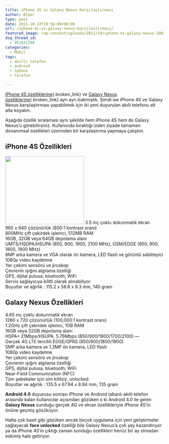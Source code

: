 ```yaml
---
title: iPhone 4S vs Galaxy Nexus Karşılaştırması
author: Alper
type: post
date: 2011-10-22T19:56:09+00:00
url: /iphone-4s-vs-galaxy-nexus-karsilastirmasi/
featured_image: /wp-content/uploads/2011/10/iphone-4s-galaxy-nexus-100x100.jpg
dsq_thread_id:
  - 951031299
categories:
  - Mobil
tags:
  - akıllı telefon
  - android
  - iphone
  - telefon

---
```

[iPhone 4S özelliklerine][1]{.broken_link} ve [Galaxy Nexus özelliklerine][2]{.broken_link} ayrı ayrı bakmıştık. Şimdi ise iPhone 4S ve Galaxy Nexus karşılaştırması yapabilmek için iki yeni duyurulan akıllı telefonu alt alta koyalım.

Aşağıda özellik sıralaması aynı şekilde hem iPhone 4S hem de Galaxy Nexus&#8217;u görebilirsiniz. Kullanıcıda bıraktığı izden ziyade tamamen donanımsal özellikleri üzerinden bir karşılaştırma yapmaya çalıştım.

## iPhone 4S Özellikleri

<img class="alignright size-full wp-image-6933" title="iphone-4s-galaxy-nexus" src="https://www.murekkep.org/wp-content/uploads/2011/10/iphone-4s-galaxy-nexus.jpg" alt="" width="250" height="216" /> 3.5 inç çoklu dokunmatik ekran  
960 x 640 çözünürlük (800:1 kontrast oranı)  
800MHz çift çekirdek işlemci, 512MB RAM  
16GB, 32GB veya 64GB depolama alanı  
UMTS/HSDPA/HSUPA (850, 900, 1900, 2100 MHz), GSM/EDGE (850, 900, 1800, 1900 MHz)  
8MP arka kamera ve VGA olarak ön kamera, LED flash ve görüntü sabitleyici  
1080p video kaydetme  
Yer çekimi sensörü ve jiroskop  
Çevrenin ışığını algılama özelliği  
GPS, dijital pulusa; bluetooth; WiFi  
Servis sağlayıcıya kilitli olarak alınabiliyor.  
Boyutlar ve ağırlık : 115.2 x 58.6 x 9.3 mm, 140 gram

## Galaxy Nexus Özellikleri

4.65 inç çoklu dokunmatik ekran  
1280 x 720 çözünürlük (100,000:1 kontrast oranı)  
1.2GHz çift çekirdek işlemci, 1GB RAM  
16GB veya 32GB depolama alanı  
HSPA+ 21Mbps/HSUPA, 5.76Mbps (850/900/1900/1700/2100) &#8212;  
Gerçek 4G LTE tercihli EDGE/GPRS (850/900/1800/1900)  
5MP arka kamera ve 1.3MP ön kamera, LED flash  
1080p video kaydetme  
Yer çekimi sensörü ve jiroskop  
Çevrenin ışığını algılama özelliği  
GPS, dijital pulusa; bluetooth; WiFi  
Near-Field Communication (NFC)  
Tüm şebekeler için sim kilitsiz, unlocked  
Boyutlar ve ağırlık : 135.5 x 67.94 x 8.94 mm, 135 gram

**Android 4.0** duyurusu sonrası iPhone ve Android tabanlı akıllı telefon arasında kalan kullanıcılar açısından gözüken o ki Android 4.0 ile gelen **Galaxy Nexus** sunduğu gerçek 4G ve ekran özellikleriyle iPhone 4S&#8217;in önüne geçmiş gözüküyor.

Hatta çok basit gibi gözüken ancak birçok uygulama için yeni geliştirmeler sağlayacak **face unlocked** özelliği bile Galaxy Nexus&#8217;a çok şey kazandırıyor ya da iPhone 4S&#8217;in çıktığı zaman sunduğu özellikleri henüz bir ay olmadan eskimiş hale getiriyor.

 [1]: https://www.murekkep.org/iphone-4s-ozellikleri-6921 "iPhone 4s özellikleri"
 [2]: https://www.murekkep.org/samsung-galaxy-nexus-ozellikleri-ve-android-4-0-ics-6909 "Galaxy Nexus Özellikleri"